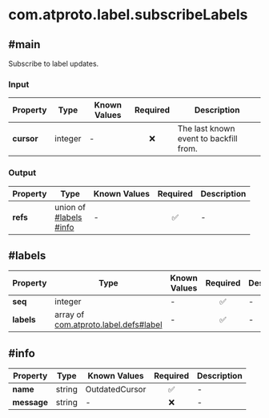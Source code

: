 # com.atproto.label.subscribeLabels

## #main

Subscribe to label updates.

### Input

| Property | Type | Known Values | Required | Description |
| --- | --- | --- | :---: | --- |
| **cursor** | integer | - | ❌ | The last known event to backfill from. |

### Output

| Property | Type | Known Values | Required | Description |
| --- | --- | --- | :---: | --- |
| **refs** | union of <br>[#labels](#labels)<br>[#info](#info) | - | ✅ | - |

## #labels

| Property | Type | Known Values | Required | Description |
| --- | --- | --- | :---: | --- |
| **seq** | integer | - | ✅ | - |
| **labels** | array of [com.atproto.label.defs#label](../../../../lexiconscom/atproto/label/defs.md#label) | - | ✅ | - |

## #info

| Property | Type | Known Values | Required | Description |
| --- | --- | --- | :---: | --- |
| **name** | string | OutdatedCursor | ✅ | - |
| **message** | string | - | ❌ | - |
